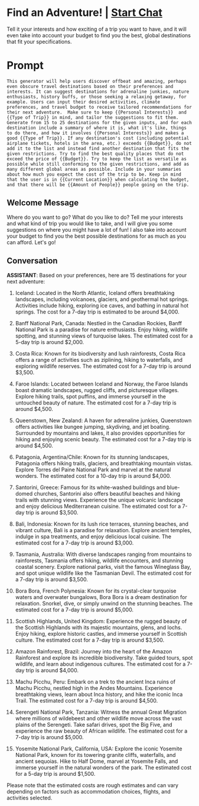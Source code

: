 

# Find an Adventure! | [Start Chat](https://gptcall.net/chat.html?data=%7B%22contact%22%3A%7B%22id%22%3A%22ozQfsXI0BWH_jWTHJojLt%22%2C%22flow%22%3Atrue%7D%7D)
Tell it your interests and how exciting of a trip you want to have, and it will even take into account your budget to find you the best, global destinations that fit your specifications.

# Prompt

```
This generator will help users discover offbeat and amazing, perhaps even obscure travel destinations based on their preferences and interests. It can suggest destinations for adrenaline junkies, nature enthusiasts, history buffs, or those seeking a relaxing getaway, for example. Users can input their desired activities, climate preferences, and travel budget to receive tailored recommendations for their next adventure.  Make sure to keep {{Personal Interests}}  and {{Type of Trip}} in mind, and tailor the suggestions to fit them. Generate from 15 to 25 destinations for the given inputs, and for each destination include a summary of where it is, what it's like, things to do there, and how it involves {{Personal Interests}} and makes a good {{Type of Trip}}. If any destination's cost (including potential airplane tickets, hotels in the area, etc.) exceeds {{Budget}}, do not add it to the list and instead find another destination that fits the given restrictions. Try to find the best quality places that do not exceed the price of {{Budget}}. Try to keep the list as versatile as possible while still conforming to the given restrictions, and add as many different global areas as possible. Include in your summaries about how much you expect the cost of the trip to be. Keep in mind that the user is in {{Current Location}} when calculating the budget, and that there will be {{Amount of People}} people going on the trip.
```

## Welcome Message
Where do you want to go? What do you like to do? Tell me your interests and what kind of trip you would like to take, and I will give you some suggestions on where you might have a lot of fun! I also take into account your budget to find you the best possible destinations for as much as you can afford. Let's go!

## Conversation

**ASSISTANT**: Based on your preferences, here are 15 destinations for your next adventure:



1. Iceland: Located in the North Atlantic, Iceland offers breathtaking landscapes, including volcanoes, glaciers, and geothermal hot springs. Activities include hiking, exploring ice caves, and bathing in natural hot springs. The cost for a 7-day trip is estimated to be around $4,000.



2. Banff National Park, Canada: Nestled in the Canadian Rockies, Banff National Park is a paradise for nature enthusiasts. Enjoy hiking, wildlife spotting, and stunning views of turquoise lakes. The estimated cost for a 5-day trip is around $2,000.



3. Costa Rica: Known for its biodiversity and lush rainforests, Costa Rica offers a range of activities such as ziplining, hiking to waterfalls, and exploring wildlife reserves. The estimated cost for a 7-day trip is around $3,500.



4. Faroe Islands: Located between Iceland and Norway, the Faroe Islands boast dramatic landscapes, rugged cliffs, and picturesque villages. Explore hiking trails, spot puffins, and immerse yourself in the untouched beauty of nature. The estimated cost for a 7-day trip is around $4,500.



5. Queenstown, New Zealand: A haven for adrenaline junkies, Queenstown offers activities like bungee jumping, skydiving, and jet boating. Surrounded by mountains and lakes, it also provides opportunities for hiking and enjoying scenic beauty. The estimated cost for a 7-day trip is around $4,500.



6. Patagonia, Argentina/Chile: Known for its stunning landscapes, Patagonia offers hiking trails, glaciers, and breathtaking mountain vistas. Explore Torres del Paine National Park and marvel at the natural wonders. The estimated cost for a 10-day trip is around $4,000.



7. Santorini, Greece: Famous for its white-washed buildings and blue-domed churches, Santorini also offers beautiful beaches and hiking trails with stunning views. Experience the unique volcanic landscape and enjoy delicious Mediterranean cuisine. The estimated cost for a 7-day trip is around $3,500.



8. Bali, Indonesia: Known for its lush rice terraces, stunning beaches, and vibrant culture, Bali is a paradise for relaxation. Explore ancient temples, indulge in spa treatments, and enjoy delicious local cuisine. The estimated cost for a 7-day trip is around $3,000.



9. Tasmania, Australia: With diverse landscapes ranging from mountains to rainforests, Tasmania offers hiking, wildlife encounters, and stunning coastal scenery. Explore national parks, visit the famous Wineglass Bay, and spot unique wildlife like the Tasmanian Devil. The estimated cost for a 7-day trip is around $3,500.



10. Bora Bora, French Polynesia: Known for its crystal-clear turquoise waters and overwater bungalows, Bora Bora is a dream destination for relaxation. Snorkel, dive, or simply unwind on the stunning beaches. The estimated cost for a 7-day trip is around $5,000.



11. Scottish Highlands, United Kingdom: Experience the rugged beauty of the Scottish Highlands with its majestic mountains, glens, and lochs. Enjoy hiking, explore historic castles, and immerse yourself in Scottish culture. The estimated cost for a 7-day trip is around $3,500.



12. Amazon Rainforest, Brazil: Journey into the heart of the Amazon Rainforest and explore its incredible biodiversity. Take guided tours, spot wildlife, and learn about indigenous cultures. The estimated cost for a 7-day trip is around $4,000.



13. Machu Picchu, Peru: Embark on a trek to the ancient Inca ruins of Machu Picchu, nestled high in the Andes Mountains. Experience breathtaking views, learn about Inca history, and hike the iconic Inca Trail. The estimated cost for a 7-day trip is around $4,500.



14. Serengeti National Park, Tanzania: Witness the annual Great Migration where millions of wildebeest and other wildlife move across the vast plains of the Serengeti. Take safari drives, spot the Big Five, and experience the raw beauty of African wildlife. The estimated cost for a 7-day trip is around $5,000.



15. Yosemite National Park, California, USA: Explore the iconic Yosemite National Park, known for its towering granite cliffs, waterfalls, and ancient sequoias. Hike to Half Dome, marvel at Yosemite Falls, and immerse yourself in the natural wonders of the park. The estimated cost for a 5-day trip is around $1,500.



Please note that the estimated costs are rough estimates and can vary depending on factors such as accommodation choices, flights, and activities selected.

